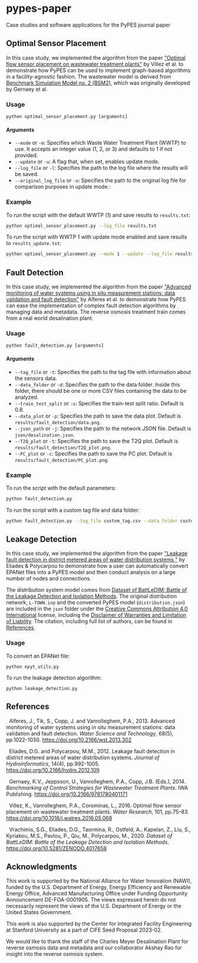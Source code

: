 # pypes-paper
Case studies and software applications for the PyPES journal paper

## Optimal Sensor Placement
In this case study, we implemented the algorithm from the paper ["Optimal flow sensor placement on wastewater treatment plants"](https://doi.org/10.1016/j.watres.2016.05.068) by Villez et al. to demonstrate how PyPES can be used to implement graph-based algorithms in a facility-agnostic fashion. The wastewater model is derived from [Benchmark Simulation Model no. 2 (BSM2)](https://doi.org/10.2166/9781780401171), which was originally developed by Gernaey et al.

### Usage
```
python optimal_sensor_placement.py [arguments]
```
#### Arguments
- `--mode` or `-m`: Specifies which Waste Water Treatment Plant (WWTP) to use. It accepts an integer value (1, 2, or 3) and defaults to 1 if not provided.
- `--update` or `-u`: A flag that, when set, enables update mode.
- `--log_file` or `-l`: Specifies the path to the log file where the results will be saved.
- `--original_log_file` or `-o`: Specifies the path to the original log file for comparison purposes in update mode.:

### Example
To run the script with the default WWTP (1) and save results to `results.txt`:
```bash
python optimal_sensor_placement.py --log_file results.txt
```
To run the script with WWTP 1 with update mode enabled and save results to `results_update.txt`:
```bash
python optimal_sensor_placement.py --mode 1 --update --log_file results_update.txt --original_log_file results.txt
```

## Fault Detection
In this case study, we implemented the algorithm from the paper ["Advanced monitoring of water systems using in situ measurement stations: data validation and fault detection"](https://doi.org/10.2166/wst.2013.302) by Alferes et al. to demonstrate how PyPES can ease the implementation of complex fault detection algorithms by managing data and metadata. The reverse osmosis treatment train comes from a real world desalination plant.

### Usage
```
python fault_detection.py [arguments]
```

#### Arguments
- `--tag_file` or `-t`: Specifies the path to the tag file with information about the sensors data.
- `--data_folder` or `-d`: Specifies the path to the data folder. Inside this folder, there should be one or more CSV files containing the data to be analyzed.
- `--train_test_split` or `-s`: Specifies the train-test split ratio. Default is 0.8.
- `--data_plot` or `-p`: Specifies the path to save the data plot. Default is `results/fault_detection/data.png`.
- `--json_path` or `-j`: Specifies the path to the network JSON file. Default is `json/desalination.json`.
- `--T2Q_plot` or `-t`: Specifies the path to save the T2Q plot. Default is `results/fault_detection/T2Q_plot.png`.
- `--PC_plot` or `-c`: Specifies the path to save the PC plot. Default is `results/fault_detection/PC_plot.png`.
### Example
To run the script with the default parameters:
```bash
python fault_detection.py
```
To run the script with a custom tag file and data folder:
```bash
python fault_detection.py --tag_file custom_tag.csv --data_folder custom_data
```

## Leakage Detection
In this case study, we implemented the algorithm from the paper ["Leakage fault detection in district metered areas of water distribution systems "](https://doi.org/10.2166/hydro.2012.109) by Eliades & Polycarpou to demonstrate how a user can automatically convert EPANet files into a PyPES model and then conduct analysis on a large number of nodes and connections. 

The distribution system model comes from [Dataset of BattLeDIM: Battle of the Leakage Detection and Isolation Methods](https://doi.org/10.5281/zenodo.4017658). The original distribution network, `L-TOWN.inp` and the converted PyPES model (`distribution.json`) are included in the `json` folder under the [Creative Commons Attribution 4.0 International](https://creativecommons.org/licenses/by/4.0/legalcode) license, including the [Disclaimer of Warranties and Limitation of Liability](https://creativecommons.org/licenses/by/4.0/legalcode#s5). The citation, including full list of authors, can be found in [References](#references).

### Usage
To convert an EPANet file:
```
python epyt_utils.py
```

To run the leakage detection algorithm:
```
python leakage_detection.py
```

## References

&nbsp; Alferes, J., Tik, S., Copp, J. and Vanrolleghem, P.A., 2013. Advanced monitoring of water systems using in situ measurement stations: data validation and fault detection. *Water Science and Technology*, 68(5), pp.1022-1030. https://doi.org/10.2166/wst.2013.302 

&nbsp; Eliades, D.G. and Polycarpou, M.M., 2012. Leakage fault detection in district metered areas of water distribution systems. *Journal of Hydroinformatics*, 14(4), pp.992-1005. https://doi.org/10.2166/hydro.2012.109

&nbsp; Gernaey, K.V., Jeppsson, U., Vanrolleghem, P.A., Copp, J.B. (Eds.), 2014. *Benchmarking of Control Strategies for Wastewater Treatment Plants*. IWA Publishing. https://doi.org/10.2166/9781780401171

&nbsp; Villez, K., Vanrolleghem, P.A., Corominas, L., 2016. Optimal flow sensor placement on wastewater treatment plants. *Water Research*, 101, pp.75–83. https://doi.org/10.1016/j.watres.2016.05.068

&nbsp; Vrachimis, S.G., Eliades, D.G., Taormina, R., Ostfeld, A., Kapelan, Z., Liu, S., Kyriakou, M.S., Pavlou, P., Qiu, M., Polycarpou, M., 2020. *Dataset of BattLeDIM: Battle of the Leakage Detection and Isolation Methods*. https://doi.org/10.5281/ZENODO.4017658

## Acknowledgments

This work is supported by the National Alliance for Water Innovation (NAWI), funded by the U.S. Department of Energy, Energy Efficiency and Renewable Energy Office, Advanced Manufacturing Office under Funding Opportunity Announcement DE-FOA-0001905. The views expressed herein do not necessarily represent the views of the U.S. Department of Energy or the United States Government. 

This work is also supported by the Center for Integrated Facility Engineering at Stanford University as a part of CIFE Seed Proposal 2023-02. 

We would like to thank the staff of the Charles Meyer Desalination Plant for reverse osmosis data and metadata and our collaborator Akshay Rao for insight into the reverse osmosis system.
